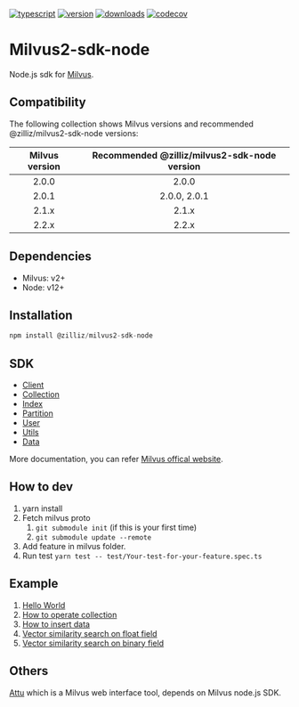 [![typescript](https://badges.aleen42.com/src/typescript.svg)](https://badges.aleen42.com/src/typescript.svg)
[![version](https://img.shields.io/npm/v/@zilliz/milvus2-sdk-node)](https://img.shields.io/npm/v/@zilliz/milvus2-sdk-node)
[![downloads](https://img.shields.io/npm/dw/@zilliz/milvus2-sdk-node)](https://img.shields.io/npm/dw/@zilliz/milvus2-sdk-node)
[![codecov](https://codecov.io/gh/milvus-io/milvus-sdk-node/branch/main/graph/badge.svg?token=Zu5FwWstwI)](https://codecov.io/gh/milvus-io/milvus-sdk-node)

# Milvus2-sdk-node

Node.js sdk for [Milvus](https://github.com/milvus-io/milvus).

## Compatibility

The following collection shows Milvus versions and recommended @zilliz/milvus2-sdk-node versions:

| Milvus version | Recommended @zilliz/milvus2-sdk-node version |
| :------------: | :------------------------------------------: |
|     2.0.0      |                    2.0.0                     |
|     2.0.1      |                 2.0.0, 2.0.1                 |
|     2.1.x      |                    2.1.x                     |
|     2.2.x      |                    2.2.x                     |

## Dependencies

- Milvus: v2+
- Node: v12+

## Installation

```javascript
npm install @zilliz/milvus2-sdk-node
```

## SDK

- [Client](./milvus/Index.ts)
- [Collection](./milvus/Collection.ts)
- [Index](./milvus/MilvusIndex.ts)
- [Partition](./milvus/Partition.ts)
- [User](./milvus/User.ts)
- [Utils](./milvus/Utils.ts)
- [Data](./milvus/Data.ts)

More documentation, you can refer [Milvus offical website](https://milvus.io/).

## How to dev

1. yarn install
2. Fetch milvus proto
   1. `git submodule init` (if this is your first time)
   2. `git submodule update --remote`
3. Add feature in milvus folder.
4. Run test `yarn test -- test/Your-test-for-your-feature.spec.ts`

## Example

1. [Hello World](https://github.com/milvus-io/milvus-sdk-node/blob/main/example/HelloMilvus.ts)
2. [How to operate collection](https://github.com/milvus-io/milvus-sdk-node/blob/main/example/Collection.ts)
3. [How to insert data](https://github.com/milvus-io/milvus-sdk-node/blob/main/example/Insert.ts)
4. [Vector similarity search on float field](https://github.com/milvus-io/milvus-sdk-node/blob/main/example/Search.ts)
5. [Vector similarity search on binary field](https://github.com/milvus-io/milvus-sdk-node/blob/main/example/BinarySearch.ts)

## Others

[Attu](https://github.com/zilliztech/attu) which is a Milvus web interface tool, depends on Milvus node.js SDK.
